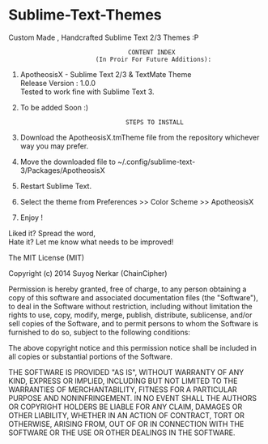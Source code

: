 Sublime-Text-Themes
=====================

Custom Made , Handcrafted Sublime Text 2/3 Themes :P   



									 CONTENT INDEX 
							(In Proir For Future Additions):

1) ApotheosisX -  Sublime Text 2/3 & TextMate Theme   
				  Release Version : 1.0.0   
				  Tested to work fine with Sublime Text 3.   

2) To be added Soon :)   



									STEPS TO INSTALL   

1) Download the ApotheosisX.tmTheme file from the repository whichever way you may prefer.   
2) Move the downloaded file to ~/.config/sublime-text-3/Packages/ApotheosisX   
3) Restart Sublime Text.   
4) Select the theme from Preferences >> Color Scheme >> ApotheosisX   
5) Enjoy !   



Liked it? Spread the word,    
Hate it? Let me know what needs to be improved!   




The MIT License (MIT)

Copyright (c) 2014 Suyog Nerkar (ChainCipher)

Permission is hereby granted, free of charge, to any person obtaining a copy
of this software and associated documentation files (the "Software"), to deal
in the Software without restriction, including without limitation the rights
to use, copy, modify, merge, publish, distribute, sublicense, and/or sell
copies of the Software, and to permit persons to whom the Software is
furnished to do so, subject to the following conditions:

The above copyright notice and this permission notice shall be included in
all copies or substantial portions of the Software.

THE SOFTWARE IS PROVIDED "AS IS", WITHOUT WARRANTY OF ANY KIND, EXPRESS OR
IMPLIED, INCLUDING BUT NOT LIMITED TO THE WARRANTIES OF MERCHANTABILITY,
FITNESS FOR A PARTICULAR PURPOSE AND NONINFRINGEMENT. IN NO EVENT SHALL THE
AUTHORS OR COPYRIGHT HOLDERS BE LIABLE FOR ANY CLAIM, DAMAGES OR OTHER
LIABILITY, WHETHER IN AN ACTION OF CONTRACT, TORT OR OTHERWISE, ARISING FROM,
OUT OF OR IN CONNECTION WITH THE SOFTWARE OR THE USE OR OTHER DEALINGS IN
THE SOFTWARE.
